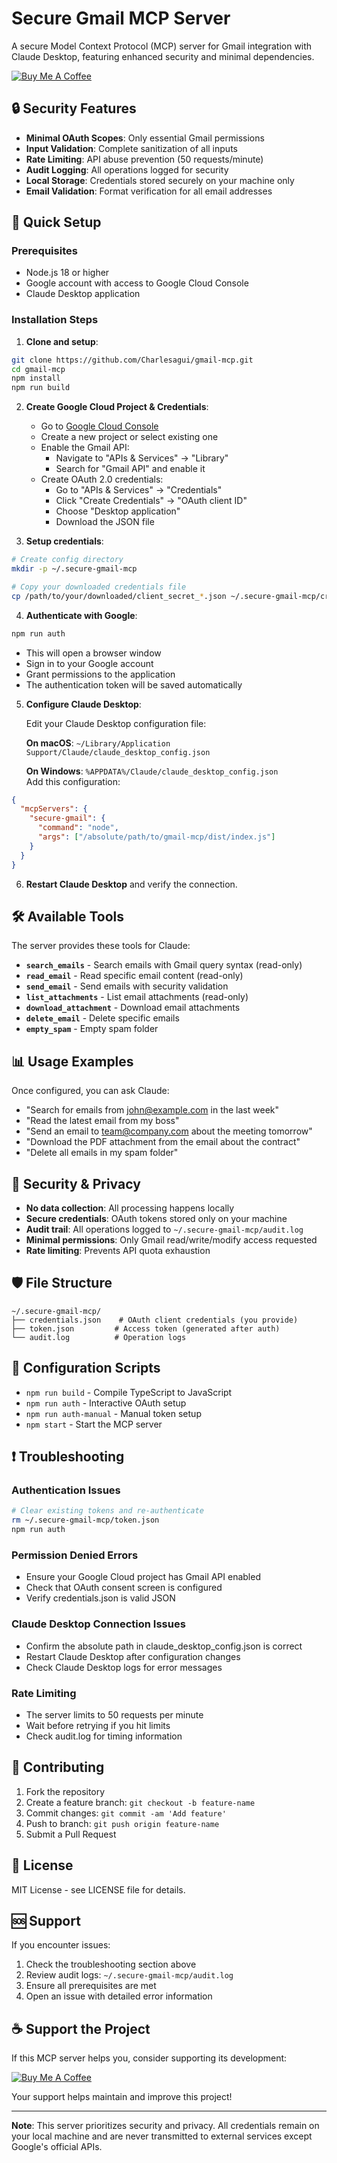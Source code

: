 # Secure Gmail MCP Server

A secure Model Context Protocol (MCP) server for Gmail integration with Claude Desktop, featuring enhanced security and minimal dependencies.

[![Buy Me A Coffee](https://img.shields.io/badge/-buy_me_a%C2%A0coffee-gray?logo=buy-me-a-coffee)](https://coff.ee/aguiar843)

## 🔒 Security Features

- **Minimal OAuth Scopes**: Only essential Gmail permissions
- **Input Validation**: Complete sanitization of all inputs
- **Rate Limiting**: API abuse prevention (50 requests/minute)
- **Audit Logging**: All operations logged for security
- **Local Storage**: Credentials stored securely on your machine only
- **Email Validation**: Format verification for all email addresses

## 🚀 Quick Setup

### Prerequisites
- Node.js 18 or higher
- Google account with access to Google Cloud Console
- Claude Desktop application

### Installation Steps

1. **Clone and setup**:
```bash
git clone https://github.com/Charlesagui/gmail-mcp.git
cd gmail-mcp
npm install
npm run build
```

2. **Create Google Cloud Project & Credentials**:
   - Go to [Google Cloud Console](https://console.cloud.google.com/)
   - Create a new project or select existing one
   - Enable the Gmail API:
     - Navigate to "APIs & Services" → "Library"
     - Search for "Gmail API" and enable it
   - Create OAuth 2.0 credentials:
     - Go to "APIs & Services" → "Credentials"
     - Click "Create Credentials" → "OAuth client ID"
     - Choose "Desktop application"
     - Download the JSON file

3. **Setup credentials**:
```bash
# Create config directory
mkdir -p ~/.secure-gmail-mcp

# Copy your downloaded credentials file
cp /path/to/your/downloaded/client_secret_*.json ~/.secure-gmail-mcp/credentials.json
```

4. **Authenticate with Google**:
```bash
npm run auth
```
   - This will open a browser window
   - Sign in to your Google account
   - Grant permissions to the application
   - The authentication token will be saved automatically

5. **Configure Claude Desktop**:
   
   Edit your Claude Desktop configuration file:
   
   **On macOS**: `~/Library/Application Support/Claude/claude_desktop_config.json`
   
   **On Windows**: `%APPDATA%/Claude/claude_desktop_config.json`   
   Add this configuration:
```json
{
  "mcpServers": {
    "secure-gmail": {
      "command": "node",
      "args": ["/absolute/path/to/gmail-mcp/dist/index.js"]
    }
  }
}
```

6. **Restart Claude Desktop** and verify the connection.

## 🛠️ Available Tools

The server provides these tools for Claude:

- **`search_emails`** - Search emails with Gmail query syntax (read-only)
- **`read_email`** - Read specific email content (read-only)  
- **`send_email`** - Send emails with security validation
- **`list_attachments`** - List email attachments (read-only)
- **`download_attachment`** - Download email attachments
- **`delete_email`** - Delete specific emails
- **`empty_spam`** - Empty spam folder

## 📊 Usage Examples

Once configured, you can ask Claude:

- "Search for emails from john@example.com in the last week"
- "Read the latest email from my boss"
- "Send an email to team@company.com about the meeting tomorrow"
- "Download the PDF attachment from the email about the contract"
- "Delete all emails in my spam folder"

## 🔐 Security & Privacy

- **No data collection**: All processing happens locally
- **Secure credentials**: OAuth tokens stored only on your machine
- **Audit trail**: All operations logged to `~/.secure-gmail-mcp/audit.log`
- **Minimal permissions**: Only Gmail read/write/modify access requested
- **Rate limiting**: Prevents API quota exhaustion

## 🛡️ File Structure

```
~/.secure-gmail-mcp/
├── credentials.json    # OAuth client credentials (you provide)
├── token.json         # Access token (generated after auth)
└── audit.log          # Operation logs
```

## 🔧 Configuration Scripts

- `npm run build` - Compile TypeScript to JavaScript
- `npm run auth` - Interactive OAuth setup
- `npm run auth-manual` - Manual token setup
- `npm start` - Start the MCP server
## ❗ Troubleshooting

### Authentication Issues
```bash
# Clear existing tokens and re-authenticate
rm ~/.secure-gmail-mcp/token.json
npm run auth
```

### Permission Denied Errors
- Ensure your Google Cloud project has Gmail API enabled
- Check that OAuth consent screen is configured
- Verify credentials.json is valid JSON

### Claude Desktop Connection Issues
- Confirm the absolute path in claude_desktop_config.json is correct
- Restart Claude Desktop after configuration changes
- Check Claude Desktop logs for error messages

### Rate Limiting
- The server limits to 50 requests per minute
- Wait before retrying if you hit limits
- Check audit.log for timing information

## 🤝 Contributing

1. Fork the repository
2. Create a feature branch: `git checkout -b feature-name`
3. Commit changes: `git commit -am 'Add feature'`
4. Push to branch: `git push origin feature-name`
5. Submit a Pull Request

## 📝 License

MIT License - see LICENSE file for details.

## 🆘 Support

If you encounter issues:

1. Check the troubleshooting section above
2. Review audit logs: `~/.secure-gmail-mcp/audit.log`
3. Ensure all prerequisites are met
4. Open an issue with detailed error information

## ☕ Support the Project

If this MCP server helps you, consider supporting its development:

[![Buy Me A Coffee](https://img.shields.io/badge/-buy_me_a%C2%A0coffee-gray?logo=buy-me-a-coffee)](https://coff.ee/aguiar843)

Your support helps maintain and improve this project!

---

**Note**: This server prioritizes security and privacy. All credentials remain on your local machine and are never transmitted to external services except Google's official APIs.